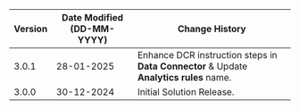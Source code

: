 | **Version** | **Date Modified (DD-MM-YYYY)** | **Change History**                                          |
|-------------|--------------------------------|-------------------------------------------------------------|
| 3.0.1       | 28-01-2025                     | Enhance DCR instruction steps in **Data Connector** & Update **Analytics rules** name. |
| 3.0.0       | 30-12-2024                     | Initial Solution Release.                                    |